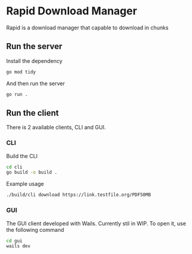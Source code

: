 # Rapid Download Manager
Rapid is a download manager that capable to download in chunks

## Run the server
Install the dependency
```bash
go mod tidy
```

And then run the server
```bash
go run .
```

## Run the client
There is 2 available clients, CLI and GUI. 

### CLI
Build the CLI
```bash
cd cli
go build -o build .
```

Example usage
```bash
./build/cli download https://link.testfile.org/PDF50MB
```

### GUI
The GUI client developed with Wails. Currently stil in WIP. To open it, use the following command
```bash
cd gui
wails dev
```

